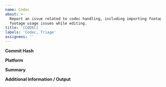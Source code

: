 ```yaml
---
name: Codec
about: >-
  Report an issue related to codec handling, including importing footage or any
  footage usage issues while editing.
title: '[CODEC] '
labels: 'Codec, Triage'
assignees: ''
---
```

**Commit Hash** <!-- 8 character string of letters/numbers in title bar (e.g. 3ea173c9) -->


**Platform**


**Summary**


**Additional Information / Output**
